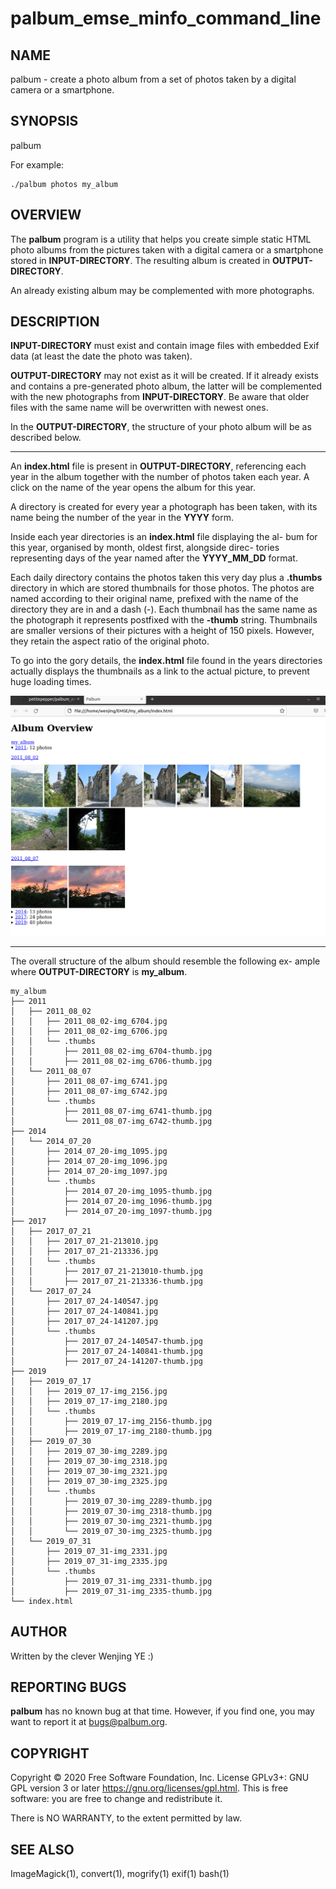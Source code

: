# palbum_emse_minfo_command_line

## **NAME**

 palbum - create a photo album from a set of photos taken by a digital camera or a smartphone. 



## **SYNOPSIS** 

palbum <INPUT-DIRECTORY> <OUTPUT-DIRECTORY> 

For example:

```shell
./palbum photos my_album
```





## **OVERVIEW**

The  **palbum**  program is a utility that helps you create simple static HTML photo albums from the  pictures taken with a digital camera or a smartphone stored in **INPUT-DIRECTORY**.  The resulting album is created in  **OUTPUT-DIRECTORY**.  

An already existing album  may be complemented with more photographs. 



## **DESCRIPTION**

 **INPUT-DIRECTORY** must exist and contain image files with embedded Exif data (at least the date the photo was taken). 

**OUTPUT-DIRECTORY**  may not exist as it will be created.  If it already exists and contains a  pre-generated photo album,  the latter will be complemented with the new photographs from **INPUT-DIRECTORY**. Be aware that older files with the same name will be overwritten with newest ones. 	

In the **OUTPUT-DIRECTORY**, the structure of your photo album will be as described below. 	

---

An  **index.html** file is present in **OUTPUT-DIRECTORY**, referencing each year in the album together with the number of photos taken each year. A click on the name of the year opens the album for this year. 	

A  directory  is created for every year a photograph  has been taken, with its name being the number of the year in the **YYYY** form. 	

Inside each year directories is an **index.html** file displaying the al- bum for this year, organised by month, oldest first, alongside direc- tories  representing  days  of the year  named  after the  **YYYY_MM_DD** format. 	

Each daily directory contains  the photos taken this very day  plus a **.thumbs**  directory in which are stored  thumbnails  for those photos. The photos are named according to their original name,  prefixed with the name of the directory they are in and a dash (-). Each thumbnail  has the  same name  as  the photograph  it represents postfixed with the **-thumb** string.  Thumbnails are smaller versions of their pictures with a height of 150 pixels.  However, they retain the aspect ratio of the original photo. 	

To go into the gory details, the  **index.html**  file found in the years directories  actually displays the thumbnails as a link to the actual picture, to prevent huge loading times.



<img src=".\src\html.png" />

---

The overall structure of the album  should resemble the following ex- ample where **OUTPUT-DIRECTORY** is **my_album**. 

```
my_album
├── 2011
│   ├── 2011_08_02
│   │   ├── 2011_08_02-img_6704.jpg
│   │   ├── 2011_08_02-img_6706.jpg
│   │   └── .thumbs
│   │       ├── 2011_08_02-img_6704-thumb.jpg
│   │       ├── 2011_08_02-img_6706-thumb.jpg
│   └── 2011_08_07
│       ├── 2011_08_07-img_6741.jpg
│       ├── 2011_08_07-img_6742.jpg
│       └── .thumbs
│           ├── 2011_08_07-img_6741-thumb.jpg
│           └── 2011_08_07-img_6742-thumb.jpg
├── 2014
│   └── 2014_07_20
│       ├── 2014_07_20-img_1095.jpg
│       ├── 2014_07_20-img_1096.jpg
│       ├── 2014_07_20-img_1097.jpg
│       └── .thumbs
│           ├── 2014_07_20-img_1095-thumb.jpg
│           ├── 2014_07_20-img_1096-thumb.jpg
│           ├── 2014_07_20-img_1097-thumb.jpg
├── 2017
│   ├── 2017_07_21
│   │   ├── 2017_07_21-213010.jpg
│   │   ├── 2017_07_21-213336.jpg
│   │   └── .thumbs
│   │       ├── 2017_07_21-213010-thumb.jpg
│   │       ├── 2017_07_21-213336-thumb.jpg
│   └── 2017_07_24
│       ├── 2017_07_24-140547.jpg
│       ├── 2017_07_24-140841.jpg
│       ├── 2017_07_24-141207.jpg
│       └── .thumbs
│           ├── 2017_07_24-140547-thumb.jpg
│           ├── 2017_07_24-140841-thumb.jpg
│           ├── 2017_07_24-141207-thumb.jpg
├── 2019
│   ├── 2019_07_17
│   │   ├── 2019_07_17-img_2156.jpg
│   │   ├── 2019_07_17-img_2180.jpg
│   │   └── .thumbs
│   │       ├── 2019_07_17-img_2156-thumb.jpg
│   │       ├── 2019_07_17-img_2180-thumb.jpg
│   ├── 2019_07_30
│   │   ├── 2019_07_30-img_2289.jpg
│   │   ├── 2019_07_30-img_2318.jpg
│   │   ├── 2019_07_30-img_2321.jpg
│   │   ├── 2019_07_30-img_2325.jpg
│   │   └── .thumbs
│   │       ├── 2019_07_30-img_2289-thumb.jpg
│   │       ├── 2019_07_30-img_2318-thumb.jpg
│   │       ├── 2019_07_30-img_2321-thumb.jpg
│   │       └── 2019_07_30-img_2325-thumb.jpg
│   └── 2019_07_31
│       ├── 2019_07_31-img_2331.jpg
│       ├── 2019_07_31-img_2335.jpg
│       └── .thumbs
│           ├── 2019_07_31-img_2331-thumb.jpg
│           ├── 2019_07_31-img_2335-thumb.jpg
└── index.html
```







## AUTHOR 

Written by the clever Wenjing YE :) 



## **REPORTING BUGS** 

**palbum** has no known bug  at that time.  However, if you find one, you may want to report it at <bugs@palbum.org>. 



## **COPYRIGHT** 

Copyright © 2020 Free Software Foundation, Inc. License  GPLv3+:  GNU GPL version 3 or later <https://gnu.org/licenses/gpl.html>. This is free  software:  you  are free to change and redistribute it. 

There is NO WARRANTY, to the extent permitted by law. 



## **SEE ALSO**

 ImageMagick(1), convert(1), mogrify(1) exif(1) bash(1)
